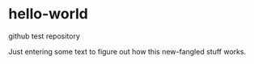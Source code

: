 # hello-world
github test repository 

Just entering some text to figure out how this new-fangled stuff works.

